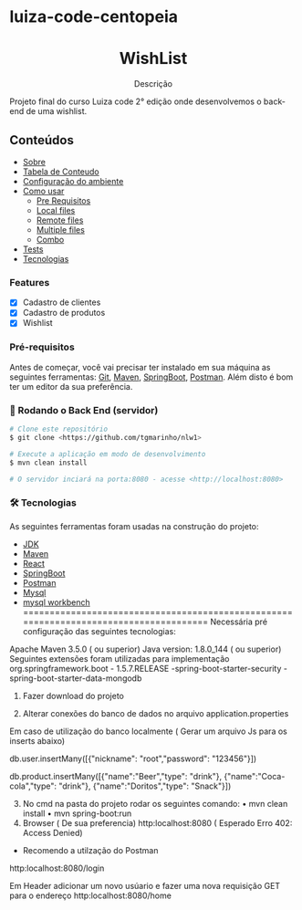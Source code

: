 # luiza-code-centopeia
<h1 align="center">WishList</h1>
<p align="center">Descrição</p>
Projeto final do curso Luiza code 2° edição onde desenvolvemos o back-end de uma wishlist.


## Conteúdos

<!--ts-->
   * [Sobre](#Sobre)
   * [Tabela de Conteudo](#tabela-de-conteudo)
   * [Configuração do ambiente](#instalacao)
   * [Como usar](#como-usar)
      * [Pre Requisitos](#pre-requisitos)
      * [Local files](#local-files)
      * [Remote files](#remote-files)
      * [Multiple files](#multiple-files)
      * [Combo](#combo)
   * [Tests](#testes)
   * [Tecnologias](#tecnologias)
<!--te-->

### Features

- [x] Cadastro de clientes
- [x] Cadastro de produtos
- [x] Wishlist

### Pré-requisitos

Antes de começar, você vai precisar ter instalado em sua máquina as seguintes ferramentas:
[Git](https://git-scm.com), [Maven](https://maven.apache.org/), [SpringBoot](https://spring.io/projects/spring-boot), [Postman](https://www.postman.com/).
Além disto é bom ter um editor da sua preferência.

### 🎲 Rodando o Back End (servidor)

```bash
# Clone este repositório
$ git clone <https://github.com/tgmarinho/nlw1>

# Execute a aplicação em modo de desenvolvimento
$ mvn clean install

# O servidor inciará na porta:8080 - acesse <http://localhost:8080>
```
### 🛠 Tecnologias

As seguintes ferramentas foram usadas na construção do projeto:

- [JDK](https://www.oracle.com/br/java/technologies/javase-downloads.html)
- [Maven](https://nodejs.org/en/)
- [React](https://pt-br.reactjs.org/)
- [SpringBoot](https://reactnative.dev/)
- [Postman](https://www.typescriptlang.org/)
- [Mysql](https://www.mysql.com/)
- [mysql workbench](https://www.mysql.com/products/workbench/)
======================================================================================
Necessária pré configuração das seguintes tecnologias:

Apache Maven 3.5.0 ( ou superior) Java version: 1.8.0_144 ( ou superior) Seguintes extensões foram utilizadas para implementação org.springframework.boot - 1.5.7.RELEASE -spring-boot-starter-security -spring-boot-starter-data-mongodb

1. Fazer download do projeto

2. Alterar conexões do banco de dados no arquivo application.properties

Em caso de utilização do banco localmente ( Gerar um arquivo Js para os inserts abaixo)

db.user.insertMany([{"nickname": "root","password": "123456"}])

db.product.insertMany([{"name":"Beer","type": "drink"}, {"name":"Coca-cola","type": "drink"}, {"name":"Doritos","type": "Snack"}])

3. No cmd na pasta do projeto rodar os seguintes comando:
• mvn clean install
• mvn spring-boot:run
4. Browser ( De sua preferencia)
http:localhost:8080 ( Esperado Erro 402: Access Denied)

* Recomendo a utilzação do Postman

http:localhost:8080/login 

Em Header adicionar um novo usúario e fazer uma nova requisição GET para o endereço http:localhost:8080/home
